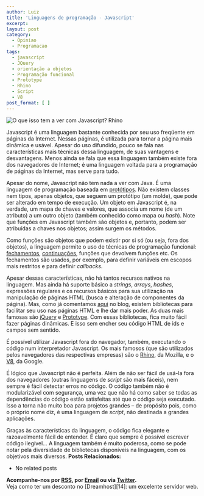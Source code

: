 ```yaml
---
author: Luiz
title: 'Linguagens de programação - Javascript'
excerpt:
layout: post
category:
  - Opiniao
  - Programacao
tags:
  - javascript
  - JQuery
  - orientação a objetos
  - Programação funcional
  - Prototype
  - Rhino
  - Script
  - V8
post_format: [ ]
---
```

  
![O que isso tem a ver com Javascript?][1]
Rhino

  


Javascript é uma linguagem bastante conhecida por seu uso freqüente em páginas da Internet. Nessas páginas, é utilizada para tornar a página mais dinâmica e usável. Apesar do uso difundido, pouco se fala nas características mais técnicas dessa linguagem, de suas vantagens e desvantagens. Menos ainda se fala que essa linguagem também existe fora dos navegadores de Internet; é uma linguagem voltada para a programação de páginas da Internet, mas serve para tudo.  


Apesar do nome, Javascript não tem nada a ver com Java. É uma linguagem de programação baseada em [protótipos][2]. Não existem classes nem tipos, apenas objetos, que seguem um protótipo (um molde), que pode ser alterado em tempo de execução. Um objeto em Javascript é, na verdade, um mapa de chaves e valores, que associa um nome (de um atributo) a um outro objeto (também conhecido como mapa ou *hash*). Note que funções em Javascript também são objetos e, portanto, podem ser atribuídas a chaves nos objetos; assim surgem os métodos.

Como funções são objetos que podem existir por si só (ou seja, fora dos objetos), a linguagem permite o uso de técnicas de programação funcional: [fechamentos][3], [continuações][4], funções que devolvem funções etc. Os fechamentos são usados, por exemplo, para definir variáveis em escopos mais restritos e para definir *callbacks*.

Apesar dessas características, não há tantos recursos nativos na linguagem. Mas ainda há suporte básico a *strings*, *arrays*, *hashes*, expressões regulares e os recursos básicos para sua utilização na manipulação de páginas HTML (busca e alteração de componentes da página). Mas, como já comentamos [aqui][5] no blog, existem bibliotecas para facilitar seu uso nas páginas HTML e lhe dar mais poder. As duas mais famosas são [jQuery][6] e [Prototype][7]. Com essas bibliotecas, fica muito fácil fazer páginas dinâmicas. E isso sem encher seu código HTML de ids e campos sem sentido.

É possível utilizar Javascript fora do navegador, também, executando o código num interpretador Javascript. Os mais famosos (que são utilizados pelos navegadores das respectivas empresas) são o [Rhino][8], da Mozilla, e o [V8][9], da Google.

É lógico que Javascript não é perfeita. Além de não ser fácil de usá-la fora dos navegadores (outras linguagens de *script* são mais fáceis), nem sempre é fácil detectar erros no código. O código também não é modularizável com segurança, uma vez que não há como saber se todas as dependências do código estão satisfeitas até que o código seja executado. Isso a torna não muito boa para projetos grandes – de propósito pois, como o próprio nome diz, é uma linguagem de *script*, não destinada a grandes aplicações.

Graças às características da linguagem, o código fica elegante e razoavelmente fácil de entender. É claro que sempre é possível escrever código ilegível… A linguagem também é muito poderosa, como se pode notar pela diversidade de bibliotecas disponíveis na linguagem, com os objetivos mais diversos. 
**Posts Relacionados:** 
*   No related posts









**Acompanhe-nos por [ RSS][11], por [Email][12] ou via [Twitter][13].**  
Veja como ter um desconto no [Dreamhost][14]: um excelente servidor web.

 [1]: http://vidageek.net/wp-content/uploads/2008/10/rhino50-300x150.jpg "O que isso tem a ver com Javascript? Se você não sabe, leia :)"
 [2]: http://en.wikipedia.org/wiki/Prototype-based_programming
 [3]: http://en.wikipedia.org/wiki/Lexical_closure
 [4]: http://en.wikipedia.org/wiki/Continuation_passing_style
 [5]: http://vidageek.net/2008/09/17/boas-praticas-de-javascript-na-internet/
 [6]: http://jquery.com/
 [7]: http://www.prototypejs.org/
 [8]: http://www.mozilla.org/rhino/
 [9]: http://code.google.com/p/v8/
 [10]: https://twitter.com/share
 [11]: http://feeds.feedburner.com/VidaGeek
 [12]: http://feedburner.google.com/fb/a/mailverify?uri=VidaGeek&loc=pt_BR
 [13]: http://twitter.com/blogvidageek

